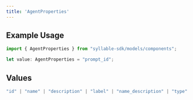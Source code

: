 ```yaml
---
title: 'AgentProperties'
---
```


## Example Usage

```typescript
import { AgentProperties } from "syllable-sdk/models/components";

let value: AgentProperties = "prompt_id";
```

## Values

```typescript
"id" | "name" | "description" | "label" | "name_description" | "type" | "timezone" | "prompt_id" | "prompt_id_list" | "custom_message_id" | "languages" | "variables" | "prompt_tool_defaults" | "tool_headers" | "updated_at" | "last_updated_by"
```